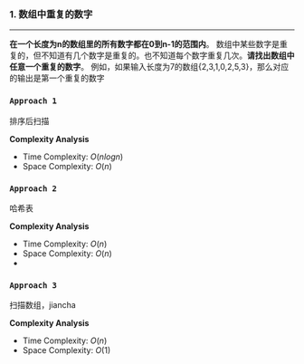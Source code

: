 ### 1.  数组中重复的数字
***
**在一个长度为n的数组里的所有数字都在0到n-1的范围内**。 数组中某些数字是重复的，但不知道有几个数字是重复的。也不知道每个数字重复几次。**请找出数组中任意一个重复的数字**。 例如，如果输入长度为7的数组{2,3,1,0,2,5,3}，那么对应的输出是第一个重复的数字

### `Approach 1`
排序后扫描

**Complexity Analysis**

-   Time Complexity: $O(nlogn)$
-   Space Complexity:  $O(n)$

### `Approach 2`
哈希表

**Complexity Analysis**

-   Time Complexity: $O(n)$
-   Space Complexity:  $O(n)$
- 
### `Approach 3`
扫描数组，jiancha

**Complexity Analysis**

-   Time Complexity: $O(n)$
-   Space Complexity:  $O(1)$
<!--stackedit_data:
eyJoaXN0b3J5IjpbLTk3ODkwNDg5MSwxMjg4OTAyNjg0XX0=
-->